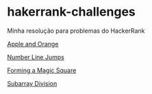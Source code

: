 # hakerrank-challenges
Minha resolução para problemas do HackerRank

[Apple and Orange](https://www.hackerrank.com/challenges/apple-and-orange/problem)

[Number Line Jumps](https://www.hackerrank.com/challenges/number-line-jumps/problem)

[Forming a Magic Square](https://www.hackerrank.com/challenges/magic-square-forming/problem)

[Subarray Division](https://www.hackerrank.com/challenges/the-birthday-bar/problem)
